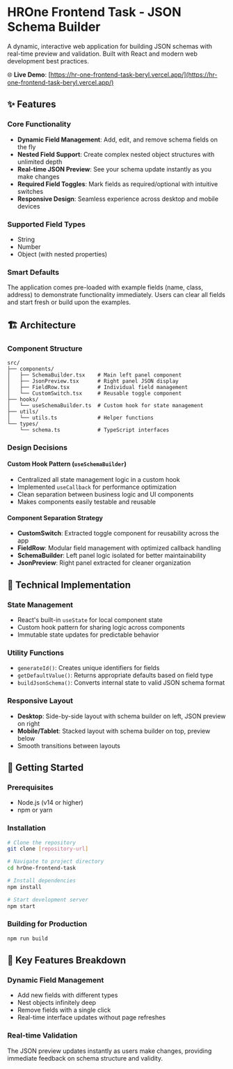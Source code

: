 # HROne Frontend Task - JSON Schema Builder

A dynamic, interactive web application for building JSON schemas with real-time preview and validation. Built with React and modern web development best practices.

🌐 **Live Demo**: [https://hr-one-frontend-task-beryl.vercel.app/](https://hr-one-frontend-task-beryl.vercel.app/)

## ✨ Features

### Core Functionality
- **Dynamic Field Management**: Add, edit, and remove schema fields on the fly
- **Nested Field Support**: Create complex nested object structures with unlimited depth
- **Real-time JSON Preview**: See your schema update instantly as you make changes
- **Required Field Toggles**: Mark fields as required/optional with intuitive switches
- **Responsive Design**: Seamless experience across desktop and mobile devices

### Supported Field Types
- String
- Number
- Object (with nested properties)

### Smart Defaults
The application comes pre-loaded with example fields (name, class, address) to demonstrate functionality immediately. Users can clear all fields and start fresh or build upon the examples.

## 🏗️ Architecture

### Component Structure
```
src/
├── components/
│   ├── SchemaBuilder.tsx    # Main left panel component
│   ├── JsonPreview.tsx      # Right panel JSON display
│   ├── FieldRow.tsx         # Individual field management
│   └── CustomSwitch.tsx     # Reusable toggle component
├── hooks/
│   └── useSchemaBuilder.ts  # Custom hook for state management
├── utils/
│   └── utils.ts             # Helper functions
└── types/
    └── schema.ts            # TypeScript interfaces
```

### Design Decisions

#### Custom Hook Pattern (`useSchemaBuilder`)
- Centralized all state management logic in a custom hook
- Implemented `useCallback` for performance optimization
- Clean separation between business logic and UI components
- Makes components easily testable and reusable

#### Component Separation Strategy
- **CustomSwitch**: Extracted toggle component for reusability across the app
- **FieldRow**: Modular field management with optimized callback handling
- **SchemaBuilder**: Left panel logic isolated for better maintainability
- **JsonPreview**: Right panel extracted for cleaner organization

## 🔧 Technical Implementation

### State Management
- React's built-in `useState` for local component state
- Custom hook pattern for sharing logic across components
- Immutable state updates for predictable behavior

### Utility Functions
- `generateId()`: Creates unique identifiers for fields
- `getDefaultValue()`: Returns appropriate defaults based on field type
- `buildJsonSchema()`: Converts internal state to valid JSON schema format

### Responsive Layout
- **Desktop**: Side-by-side layout with schema builder on left, JSON preview on right
- **Mobile/Tablet**: Stacked layout with schema builder on top, preview below
- Smooth transitions between layouts

## 🚀 Getting Started

### Prerequisites
- Node.js (v14 or higher)
- npm or yarn

### Installation

```bash
# Clone the repository
git clone [repository-url]

# Navigate to project directory
cd hrOne-frontend-task

# Install dependencies
npm install

# Start development server
npm start
```

### Building for Production
```bash
npm run build
```

## 🎯 Key Features Breakdown

### Dynamic Field Management
- Add new fields with different types
- Nest objects infinitely deep
- Remove fields with a single click
- Real-time interface updates without page refreshes

### Real-time Validation
The JSON preview updates instantly as users make changes, providing immediate feedback on schema structure and validity.

